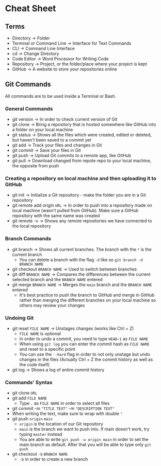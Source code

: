 
# Cheat Sheet #

## Terms ##

* Directory -> Folder
* Terminal or Command Line -> Interface for Text Commands
* CLI -> Command Line Interface
* cd -> Change Directory
* Code Editor -> Word Processor for Writing Code
* Repository -> Project, or the folder/place where your project is kept
* GitHub -> A website to store your repositories online

## Git Commands ##

All commands are to be used inside a Terminal or Bash.

### General Commands ###

* git version -> In order to check current version of Git
* git clone -> Bring a repository that is hosted somewhere like GitHub into a folder on your local machine
* git status -> Shows all the files which were created, edited or deleted, but haven't been saved to a commit yet
* git add -> Track your files and changes in Git
* git commit -> Save your files in Git
* git push -> Upload Git commits to a remote app, like GitHub
* git pull -> Download changed from repote repo to your local machine, the opposite from push

### Creating a repository on local machine and then uploading it to GitHub ###

* git init -> Initialize a Git repository - make the folder you are in a Git repository
* git remote add origin ```URL``` -> In order to push into a repository made on local machine (wasn't pulled from GitHub). Make sure a GitHub repository with the same name was created
* git remote -v -> Shows any remote repositories we have connected to the local repository

### Branch Commands ###

* git branch -> Shows all current branches. The branch with the ```*``` is the current branch
  * You can delete a branch with the flag ```-d``` like so ```git branch -d BRANCH NAME```
* git checkout ```BRANCH NAME``` -> Used to switch between branches
* git diff ```BRANCH NAME``` -> Compares the differences between the current selected branch and the ```BRANCH NAME``` entered
* git merge ```BRANCH NAME``` -> Merges the ```main``` branch and the ```BRANCH NAME``` entered
  * It's best practice to push the branch to GitHub and merge in GitHub rather than merging the different branches on your local machine so others may review your changes

### Undoing Git ###

* git reset ```FILE NAME``` -> Unstages changes (works like Ctrl + Z)
  * ```FILE NAME``` is optional
  * In order to undo a commit, you need to type ```HEAD~1``` as ```FILE NAME```
  * When using ```git log``` you can enter the commit hash as ```FILE NAME``` and reset to a specific point
  * You can use the ```--hard``` flag in order to not only unstage but undo changes in the files (Actually Ctrl + Z the commit history as well as the code itself)
* git log -> Shows a log of entire commit history

### Commands' Syntax ###

* git clone ```URL```
* git add ```FILE NAME``` 
  * Type ```.``` as ```FILE NAME``` in order to select all files
* git commit -m ```"TITLE TEXT"``` -m ```"DESCRIPTION TEXT"```
 * When writing the text, make sure to wrap with double ```"```
* git push ```origin``` ```main```
  * ```origin``` is the location of our Git repository
  * ```main``` is the branch we want to push into. If main doesn't work, try typing ```master``` instead
  * You are able to write ```git push -u origin main``` in order to set the main branch as default. After that you will be able to type only ```git push```
* git checkout ```-b``` ```BRANCH NAME```
  * ```-b``` in order to create a new branch
